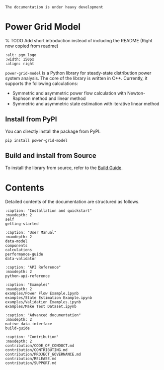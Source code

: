 <!--
SPDX-FileCopyrightText: 2022 Contributors to the Power Grid Model project <dynamic.grid.calculation@alliander.com>

SPDX-License-Identifier: MPL-2.0
-->

```{warning}
The documentation is under heavy development
```

# Power Grid Model

% TODO Add short introduction instead of including the README (Right now copied from readme)

```{image} images/pgm-logo-color.svg
:alt: pgm_logo
:width: 150px
:align: right
```

`power-grid-model` is a Python library for steady-state distribution power system analysis.
The core of the library is written in C++.
Currently, it supports the following calculations:

* Symmetric and asymmetric power flow calculation with Newton-Raphson method and linear method
* Symmetric and asymmetric state estimation with iterative linear method

## Install from PyPI

You can directly install the package from PyPI.

```
pip install power-grid-model
```

## Build and install from Source

To install the library from source, refer to the [Build Guide](build-guide.md).

# Contents

Detailed contents of the documentation are structured as follows.

```{toctree}
:caption: "Installation and quickstart"
:maxdepth: 2
self
getting-started
```

```{toctree}
:caption: "User Manual"
:maxdepth: 2
data-model
components
calculations
performance-guide
data-validator
```
```{toctree}
:caption: "API Reference"
:maxdepth: 2
python-api-reference
```

```{toctree}
:caption: "Examples"
:maxdepth: 2
examples/Power Flow Example.ipynb
examples/State Estimation Example.ipynb
examples/Validation Examples.ipynb
examples/Make Test Dataset.ipynb
```

```{toctree}
:caption: "Advanced documentation"
:maxdepth: 2
native-data-interface
build-guide
```
```{toctree}
:caption: "Contribution"
:maxdepth: 2
contribution/CODE_OF_CONDUCT.md
contribution/CONTRIBUTING.md
contribution/PROJECT_GOVERNANCE.md
contribution/RELEASE.md
contribution/SUPPORT.md
```
